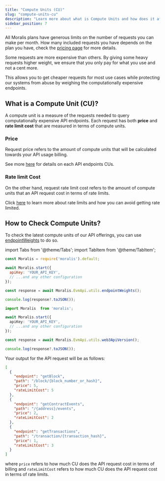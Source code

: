 ```yaml
---
title: "Compute Units (CU)"
slug: "compute-units-cu"
description: "Learn more about what is Compute Units and how does it affects your pricing."
sidebar_position: 7
---
```

All Moralis plans have generous limits on the number of requests you can make per month. How many included requests you have depends on the plan you have, check the [pricing page](https://moralis.io/pricing) for more details.

Some requests are more expensive than others. By giving some heavy requests higher weight, we ensure that you only pay for what you use and not a cent more. 

This allows you to get cheaper requests for most use cases while protecting our systems from abuse by weighing the computationally expensive endpoints.

## What is a Compute Unit (CU)?

A compute unit is a measure of the requests needed to query computationally expensive API endpoints. Each request has both **price** and **rate limit cost** that are measured in terms of compute units.

### Price

Request price refers to the amount of compute units that will be calculated towards your API usage billing.

See more [here](/web3-data-api/compute-units-cu) for details on each API endpoints CUs.

### Rate limit Cost

On the other hand, request rate limit cost refers to the amount of compute units that an API request cost in terms of rate limits.

Click [here](/web3-data-api/rate-limits) to learn more about rate limits and how you can avoid getting rate limited.

## How to Check Compute Units?

To check the latest compute units of our API offerings, you can use [endpointWeights](/web3-data-api/reference/endpoint-weights) to do so.

import Tabs from '@theme/Tabs';
import TabItem from '@theme/TabItem';

<Tabs groupId="programming-language">
  <TabItem value="javascript" label="index.js (JavaScript)" default>

```javascript index.js
const Moralis = require('moralis').default;

await Moralis.start({
  apiKey: 'YOUR_API_KEY',
  // ...and any other configuration
});

const response = await Moralis.EvmApi.utils.endpointWeights();

console.log(response?.toJSON());
```

</TabItem>
<TabItem value="typescript" label="index.ts (TypeScript)">

```typescript index.ts
import Moralis  from 'moralis';

await Moralis.start({
  apiKey: 'YOUR_API_KEY',
  // ...and any other configuration
});

const response = await Moralis.EvmApi.utils.web3ApiVersion();

console.log(response?.toJSON());
```

</TabItem>
</Tabs>

Your output for the API request will be as follows:

```json
[
  {
    "endpoint": "getBlock",
    "path": "/block/{block_number_or_hash}",
    "price": 5,
    "rateLimitCost": 5
  },
  {
    "endpoint": "getContractEvents",
    "path": "/{address}/events",
    "price": 2,
    "rateLimitCost": 2
  },
  {
    "endpoint": "getTransactions",
    "path": "/transaction/{transaction_hash}",
    "price": 1,
    "rateLimitCost": 3
  }
]
```

where `price` refers to how much CU does the API request cost in terms of billing and `rateLimitCost` refers to how much CU does the API request cost in terms of rate limits.
